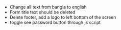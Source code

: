 * Change all text from bangla to english
* Form title text should be deleted
* Delete footer, add a logo to left bottom of the screen
* toggle see password button through js script
